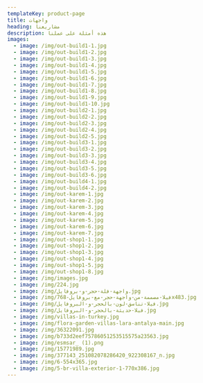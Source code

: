 ```yaml
---
templateKey: product-page
title: واجهات
heading: مشاريعنا
description: هذه أمثلة على عملنا
images:
  - image: /img/out-build1-1.jpg
  - image: /img/out-build1-2.jpg
  - image: /img/out-build1-3.jpg
  - image: /img/out-build1-4.jpg
  - image: /img/out-build1-5.jpg
  - image: /img/out-build1-6.jpg
  - image: /img/out-build1-7.jpg
  - image: /img/out-build1-8.jpg
  - image: /img/out-build1-9.jpg
  - image: /img/out-build1-10.jpg
  - image: /img/out-build2-1.jpg
  - image: /img/out-build2-2.jpg
  - image: /img/out-build2-3.jpg
  - image: /img/out-build2-4.jpg
  - image: /img/out-build2-5.jpg
  - image: /img/out-build3-1.jpg
  - image: /img/out-build3-2.jpg
  - image: /img/out-build3-3.jpg
  - image: /img/out-build3-4.jpg
  - image: /img/out-build3-5.jpg
  - image: /img/out-build3-6.jpg
  - image: /img/out-build4-1.jpg
  - image: /img/out-build4-2.jpg
  - image: /img/out-karem-1.jpg
  - image: /img/out-karem-2.jpg
  - image: /img/out-karem-3.jpg
  - image: /img/out-karem-4.jpg
  - image: /img/out-karem-5.jpg
  - image: /img/out-karem-6.jpg
  - image: /img/out-karem-7.jpg
  - image: /img/out-shop1-1.jpg
  - image: /img/out-shop1-2.jpg
  - image: /img/out-shop1-3.jpg
  - image: /img/out-shop1-4.jpg
  - image: /img/out-shop1-5.jpg
  - image: /img/out-shop1-8.jpg
  - image: /img/images.jpg
  - image: /img/224.jpg
  - image: /img/واجهة-فلة-حجر-و-بروفايل.jpg
  - image: /img/فيلا-مصممة-من-واجهة-حجر-مع-بروفايل-768x483.jpg
  - image: /img/فيلا-تناسق-لون-بالحجر-و-البروفايل.jpg
  - image: /img/فيلا-حديثة-بالحجر-و-البروفايل.jpg
  - image: /img/villas-in-turkey.jpg
  - image: /img/flora-garden-villas-lara-antalya-main.jpg
  - image: /img/36322091.jpg
  - image: /img/b733d2eef75786051253515575a23563.jpg
  - image: /img/esmsar_ (1).png
  - image: /img/15771989.jpg
  - image: /img/377143_251082078286420_922308167_n.jpg
  - image: /img/6-554x365.jpg
  - image: /img/5-br-villa-exterior-1-770x386.jpg
---
```


